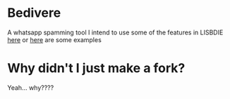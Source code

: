 # Bedivere
A whatsapp spamming tool
I intend to use some of the features in LISBDIE     
[here](https://github.com/macr1408/Whatsapp-scripts) or [here](https://github.com/GeekyBharat99/Whatsapp-spam-bot-send-messages-on-loop) are some examples    
# Why didn't I just make a fork?
Yeah... why????
